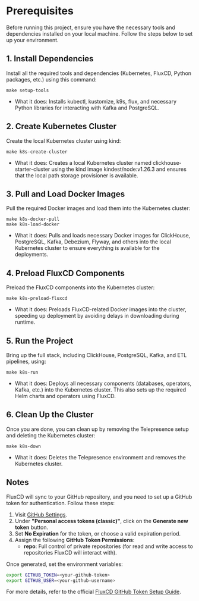 # Prerequisites
Before running this project, ensure you have the necessary tools and dependencies installed on your local machine. Follow the steps below to set up your environment.


## 1. Install Dependencies
Install all the required tools and dependencies (Kubernetes, FluxCD, Python packages, etc.) using this command:
```shell
make setup-tools
```
* What it does: Installs kubectl, kustomize, k9s, flux, and necessary Python libraries for interacting with Kafka and PostgreSQL.

## 2. Create Kubernetes Cluster
Create the local Kubernetes cluster using kind:
```shell
make k8s-create-cluster
```
* What it does: Creates a local Kubernetes cluster named clickhouse-starter-cluster using the kind image kindest/node:v1.26.3 and ensures that the local path storage provisioner is available.

## 3. Pull and Load Docker Images
Pull the required Docker images and load them into the Kubernetes cluster:
```shell
make k8s-docker-pull
make k8s-load-docker
```
* What it does: Pulls and loads necessary Docker images for ClickHouse, PostgreSQL, Kafka, Debezium, Flyway, and others into the local Kubernetes cluster to ensure everything is available for the deployments.

## 4. Preload FluxCD Components
Preload the FluxCD components into the Kubernetes cluster:
```shell
make k8s-preload-fluxcd
```
* What it does: Preloads FluxCD-related Docker images into the cluster, speeding up deployment by avoiding delays in downloading during runtime.

## 5. Run the Project
Bring up the full stack, including ClickHouse, PostgreSQL, Kafka, and ETL pipelines, using:
```shell
make k8s-run
```
* What it does: Deploys all necessary components (databases, operators, Kafka, etc.) into the Kubernetes cluster. This also sets up the required Helm charts and operators using FluxCD.

## 6. Clean Up the Cluster
Once you are done, you can clean up by removing the Telepresence setup and deleting the Kubernetes cluster:
```shell
make k8s-down
```
* What it does: Deletes the Telepresence environment and removes the Kubernetes cluster.


## Notes
FluxCD will sync to your GitHub repository, and you need to set up a GitHub token for authentication. Follow these steps:

1. Visit [GitHub Settings](https://github.com/settings/apps).
2. Under **"Personal access tokens (classic)"**, click on the **Generate new token** button.
3. Set **No Expiration** for the token, or choose a valid expiration period.
4. Assign the following **GitHub Token Permissions**:
    - **repo**: Full control of private repositories (for read and write access to repositories FluxCD will interact with).

Once generated, set the environment variables:

```sh
export GITHUB_TOKEN=<your-github-token>
export GITHUB_USER=<your-github-username>
```

For more details, refer to the official [FluxCD GitHub Token Setup Guide](https://fluxcd.io/flux/installation/bootstrap/github/).